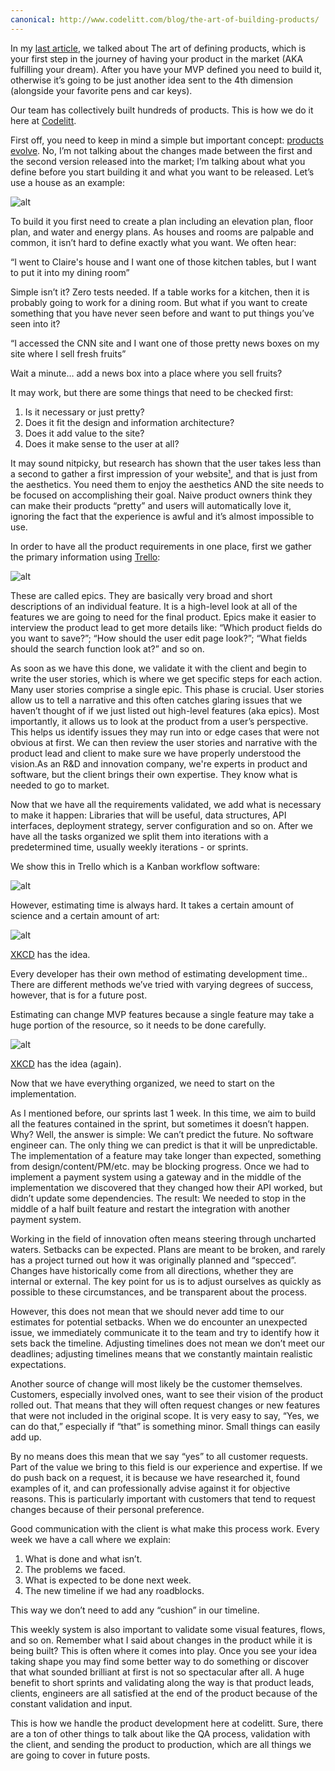 ```yaml
---
canonical: http://www.codelitt.com/blog/the-art-of-building-products/
---
```



In my [last article](http://kaiomagalhaes.com/2016-09-21-The-Art-Of-Defining-Products/), we talked about The art of defining products, which is your first step in the journey of having your product in the market (AKA fulfilling your dream). After you have your MVP defined you need to build it, otherwise it’s going to be just another idea sent to the 4th dimension (alongside your favorite pens and car keys).

Our team has collectively built hundreds of products. This is how we do it here at [Codelitt](codelitt.com).

First off, you need to keep in mind a simple but important concept: [products evolve](https://img.buzzfeed.com/buzzfeed-static/static/2014-07/17/16/enhanced/webdr04/anigif_enhanced-11135-1405627535-2.gif). No, I’m not talking about the changes made between the first and the second version released into the market; I’m talking about what you define before you start building it and what you want to be released. 
Let’s use a house as an example:

![alt](https://raw.githubusercontent.com/kaiomagalhaes/blog/master/en/the_art_of_defining_products/image00.jpg)

To build it you first need to create a plan including an elevation plan, floor plan, and  water and energy plans. As houses and rooms are palpable and common, it isn’t hard to define exactly what you want. We often hear:


“I went to Claire's house and I want one of those kitchen tables, but I want to put it into my dining room”

Simple isn’t it? Zero tests needed. If a table works for a kitchen, then it is probably going to work for a dining room. But what if you want to create something that you have never seen before and want to put things you’ve seen into it?

“I accessed the CNN site and I want one of those pretty news boxes on my site where I sell fresh fruits”

Wait a minute… add a news box into a place where you sell fruits?

It may work, but there are some things that need to be checked first:

1. Is it necessary or just pretty?
2. Does it fit the design and information architecture?
3. Does it add value to the site?
4. Does it make sense to the user at all?

It may sound nitpicky, but research has shown that the user takes less than a second to gather a first impression of your website[¹](http://www.anaandjelic.typepad.com/files/attention-web-designers-2.pdf), and that is just from the aesthetics. You need them to enjoy the aesthetics AND the site needs to be focused on accomplishing their goal. Naive product owners think they can make their products “pretty” and users will automatically love it, ignoring the fact that the experience is awful and it’s almost impossible to use. 

In order to have all the product requirements in one place, first we gather the primary information using [Trello](trello.com):

![alt](https://raw.githubusercontent.com/kaiomagalhaes/blog/master/en/the_art_of_defining_products/image04.png)

These are called epics. They are basically very broad and short descriptions of an individual feature. It is a high-level look at all of the features we are going to need for the final product. Epics make it easier to interview the product lead to get more details like: “Which product fields do you want to save?”; “How should the user edit page look?”; “What fields should the search function look at?” and so on.


As soon as we have this done, we validate it with the client and begin to write the user stories, which is where we get specific steps for each action. Many user stories comprise a single epic. This phase is crucial. User stories allow us to tell a narrative and this often catches glaring issues that we haven’t thought of if we just listed out high-level features (aka epics). Most importantly, it allows us to look at the product from a user’s perspective. This helps us identify issues they may run into or edge cases that were not obvious at first. We can then review the user stories and narrative with the product lead and client to make sure we have properly understood the vision.As an R&D and innovation company, we're experts in product and software, but  the client brings their own expertise.  They know what is needed to go to market.   


Now that we have all the requirements validated, we add what is necessary to make it happen: Libraries that will be useful, data structures, API interfaces, deployment strategy, server configuration and so on. After we have all the tasks organized we split them into iterations with a predetermined time, usually weekly iterations - or sprints.

We show this in Trello which is a  Kanban workflow software:

![alt](https://raw.githubusercontent.com/kaiomagalhaes/blog/master/en/the_art_of_defining_products/image03.png)


However, estimating time is always hard. It takes a certain amount of science and a certain amount of art: 


![alt](https://raw.githubusercontent.com/kaiomagalhaes/blog/master/en/the_art_of_defining_products/image01.png)

[XKCD](http://xkcd.com/) has the idea.


Every developer has their own method of estimating development time.. There are different methods we’ve tried with varying degrees of success, however, that is for a future post.


Estimating can change MVP features because a single feature may take a huge portion of the resource, so it needs to be done carefully.


![alt](https://raw.githubusercontent.com/kaiomagalhaes/blog/master/en/the_art_of_defining_products/image02.png) 

[XKCD](http://xkcd.com/) has the idea (again).


Now that we have everything organized, we need to start on the implementation.


As I mentioned before, our sprints last 1 week. In this time, we aim to build all the features contained in the sprint, but sometimes it doesn’t happen. Why? Well, the answer is simple: We can’t predict the future. No software engineer can. The only thing we can predict is that it will be unpredictable. The implementation of a feature may take longer than expected, something from design/content/PM/etc. may be blocking progress. Once we had to implement a payment system using a gateway and in the middle of the implementation we discovered that they changed how their API worked, but didn’t update some dependencies. The result: We needed to stop in the middle of a half built feature and restart the integration with another payment system. 




Working in the field of innovation often means steering through uncharted waters. Setbacks can be expected. Plans are meant to be broken, and rarely has a project turned out how it was originally planned and “specced”. Changes have historically come from all directions, whether they are internal or external. The key point for us is to adjust ourselves as quickly as possible to these circumstances, and be transparent about the process. 


However, this does not mean that we should never add time to our estimates for potential setbacks. When we do encounter an unexpected issue, we immediately communicate it to the team and try to identify how it sets back the timeline. Adjusting timelines does not mean we don’t meet our deadlines; adjusting timelines means that we constantly maintain realistic expectations.


Another source of change will most likely be the customer themselves. Customers, especially involved ones, want to see their vision of the product rolled out. That means that they will often request changes or new features that were not included in the original scope. It is very easy to say, “Yes, we can do that,” especially if “that” is something minor. Small things can easily add up.


By no means does this mean that we say “yes” to all customer requests. Part of the value we bring to this field is our experience and expertise. If we do push back on a request, it is because we have researched it, found examples of it, and can professionally advise against it for objective reasons. This is particularly important with customers that tend to request changes because of their personal preference.


Good communication with the client is what make this process work. Every week we have a call where we explain:


1. What is done and what isn’t.
2. The problems we faced.
3. What is expected to be done next week.
4. The new timeline if we had any roadblocks.


This way we don’t need to add any “cushion” in our timeline. 


This weekly system is also important to validate some visual features, flows, and so on. Remember what I said about changes in the product while it is being built? This is often where it comes into play. Once you see your idea taking shape you may find some better way to do something or discover that what sounded brilliant at first is not so spectacular after all. A huge benefit to short sprints and validating along the way is that product leads, clients, engineers are all satisfied at the end of the product because of the constant validation and input. 


This is how we handle the product development here at codelitt. Sure, there are a ton of other things to talk about like the QA process, validation with the client, and sending the product to production, which are all things we are going to cover in future posts.



